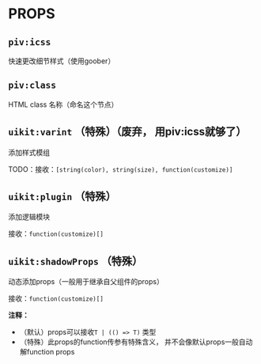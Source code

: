 # PROPS

## `piv:icss`

快速更改细节样式（使用goober）

## `piv:class`

HTML class 名称（命名这个节点）

## `uikit:varint` （特殊）（废弃， 用piv:icss就够了）

添加样式模组

TODO：接收：`[string(color), string(size), function(customize)]`

## `uikit:plugin` （特殊）

添加逻辑模块

接收：`function(customize)[]`

## `uikit:shadowProps` （特殊）

动态添加props（一般用于继承自父组件的props）

接收：`function(customize)[]`

**注释：**

- （默认）props可以接收`T | (() => T)` 类型
- （特殊）此props的function传参有特殊含义， 并不会像默认props一般自动解function props

